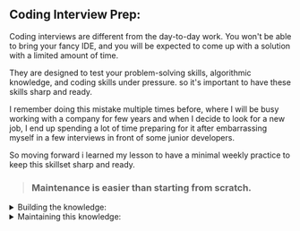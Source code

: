 ## Coding Interview Prep:
Coding interviews are different from the day-to-day work. You won't be able to bring your fancy IDE, and you will be expected to come up with a solution with a limited amount of time.

They are designed to test your problem-solving skills, algorithmic knowledge, and coding skills under pressure. so it's important to have these skills sharp and ready.

I remember doing this mistake multiple times before, where I will be busy working with a company for few years and when I decide to look for a new job, I end up spending a lot of time preparing for it after embarrassing myself in a few interviews in front of some junior developers.

So moving forward i learned my lesson to have a minimal weekly practice to keep this skillset sharp and ready.

> ### Maintenance is easier than starting from scratch.

<details>
<summary>Building the knowledge:</summary>

### The Basics: 
First thing first, you need to have a good understanding of the basics (Algorithm, and Data Structures).
I like to follow LeetCode Roadmap when studying these basics:

<img src="imgs/leetcode-prep-roadmap.png" width="495" height="658">

* Phase 1:
  * Arrays 101: https://leetcode.com/explore/learn/card/fun-with-arrays/
  * Linked List: https://leetcode.com/explore/learn/card/linked-list/
* Phase 2: 
  * Arrays and Strings: https://leetcode.com/explore/learn/card/array-and-string/
  * Queue and Stack: https://leetcode.com/explore/learn/card/queue-stack/
  * Heap: https://leetcode.com/explore/learn/card/heap/
  * Binary Search: https://leetcode.com/explore/learn/card/binary-search/
  * Hash Table: https://leetcode.com/explore/learn/card/hash-table/
  * Recursion I: https://leetcode.com/explore/learn/card/recursion-i/
  * Binary Tree: https://leetcode.com/explore/learn/card/data-structure-tree/
* Phase 3:
  * Recursion II: https://leetcode.com/explore/learn/card/recursion-ii/
  * Trie: https://leetcode.com/explore/learn/card/trie/
  * N-ary Tree: https://leetcode.com/explore/learn/card/n-ary-tree/
  * Binary Search Tree: https://leetcode.com/explore/learn/card/introduction-to-data-structure-binary-search-tree/
* Phase 4:
  * Dynamic Programming: https://leetcode.com/explore/learn/card/dynamic-programming/
  * Graph: https://leetcode.com/explore/learn/card/graph/
* Phase 5:
  * Sorting: https://leetcode.com/explore/learn/card/sorting/
  * Bit Manipulation: https://leetcode.com/explore/learn/card/bit-manipulation/

### The Practice:
After mastering the basics, you need to start practicing. I really liked the idea of this [article](https://interviewnoodle.com/top-leetcode-patterns-for-faang-coding-interviews-bdbe8766534c) where it mentions focusing on the most common patterns that are used in coding interviews.

I found two resources that where helpful to practice these patterns:
* Grokking the coding interview Patterns in Python: https://www.educative.io/courses/grokking-coding-interview-patterns-python
* A hand picked 200 problems from AlgoExpert: https://www.algoexpert.io/questions

</details>
<details>
<summary>Maintaining this knowledge:</summary>
To make maintenance easy:
* Block a time on your calendar to practice weekly
* Subscribe to a platform that has periodic contests to save yourself the time of searching for problems to solve.
  * LeetCode: https://leetcode.com/contest they have weekly and bi-weekly contests.
  * Advent of Code: https://adventofcode.com/ Every December has a series of puzzles increase in difficulty from day 1 to 25.

</details>